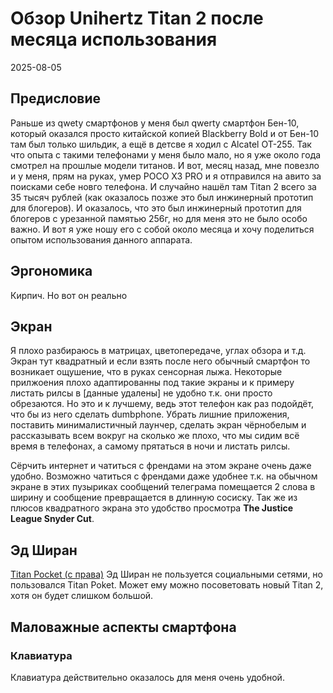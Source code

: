 # Обзор Unihertz Titan 2 после месяца использования
2025-08-05

## Предисловие
Раньше из qwety смартфонов у меня был qwerty смартфон Бен-10, который оказался просто китайской копией Blackberry Bold и от Бен-10 там был только шильдик, а ещё в детсве я ходил с Alcatel OT-255. Так что опыта с такими телефонами у меня было мало, но я уже около года смотрел на прошлые модели титанов. И вот, месяц назад, мне повезло и у меня, прям на руках, умер POCO X3 PRO и я отправился на авито за поисками себе новго телефона. И случайно нашёл там Titan 2 всего за 35 тысяч рублей (как оказалось позже это был инжинерный прототип для блогеров). И оказалось, что это был инжинерный прототип для блогеров с урезанной памятью 256г, но для меня это не было особо важно. И вот я уже ношу его с собой около месяца и хочу поделиться опытом использования данного аппарата.

## Эргономика
Кирпич. Но вот он реально 

## Экран
Я плохо разбираюсь в матрицах, цветопередаче, углах обзора и т.д. Экран тут квадратный и если взять после него обычный смартфон то возникает ощушение, что в руках сенсорная лыжа. Некоторые прилжоения плохо адаптированны под такие экраны и к примеру листать рилсы в [данные удалены] не удобно т.к. они просто обрезаются. Но это и к лучшему, ведь этот телефон как раз подойдёт, что бы из него сделать dumbphone. Убрать лишние приложения, поставить минималистичный лаунчер, сделать экран чёрнобелым и рассказывать всем вокруг на сколько же плохо, что мы сидим всё время в телефонах, а самому прятаться в ночи и листать рилсы.

Сёрчить интернет и чатиться с френдами на этом экране очень даже удобно. Возможно чатиться с френдами даже удобнее т.к. на обычном экране в этих пузыриках сообщений телеграма помещается 2 слова в ширину и сообщение превращается в длинную сосиску. Так же из плюсов квадратного экрана это удобство просмотра **The Justice League Snyder Cut**. 
 
## Эд Ширан
[Titan Pocket (с права)](https://encrypted-tbn0.gstatic.com/images?q=tbn:ANd9GcSL-awNaUJGK3esAG7kKGq54O-0vvO1SXChvQ&s)
Эд Ширан не пользуется социальными сетями, но пользовался Titan Poket. Может ему можно посоветовать новый Titan 2, хотя он будет слишком большой.

## Маловажные аспекты смартфона
### Клавиатура
Клавиатура действительно оказалось для меня очень удобной.

